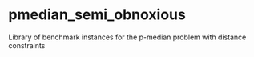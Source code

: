 # pmedian_semi_obnoxious
Library of benchmark instances for the p-median problem with distance constraints
